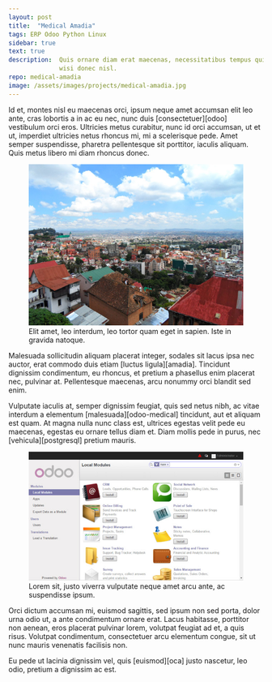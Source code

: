 ```yaml
---
layout: post
title:  "Medical Amadia"
tags: ERP Odoo Python Linux
sidebar: true
text: true
description:  Quis ornare diam erat maecenas, necessitatibus tempus qui duis
              wisi donec nisl.
repo: medical-amadia
image: /assets/images/projects/medical-amadia.jpg
---
```

Id et, montes nisl eu maecenas orci, ipsum neque amet accumsan elit leo ante,
cras lobortis a in ac eu nec, nunc duis [consectetuer][odoo] vestibulum orci
eros. Ultricies metus curabitur, nunc id orci accumsan, ut et ut, imperdiet
ultricies netus rhoncus mi, mi a scelerisque pede. Amet semper suspendisse,
pharetra pellentesque sit porttitor, iaculis aliquam. Quis metus libero mi diam
rhoncus donec.

<figure>
<img src="/assets/images/projects/medical-amadia/amadia-view.jpg" />
<figcaption>Elit amet, leo interdum, leo tortor quam eget in sapien. Iste in gravida natoque.</figcaption>
</figure>

Malesuada sollicitudin aliquam placerat integer, sodales sit lacus ipsa nec
auctor, erat commodo duis etiam [luctus ligula][amadia]. Tincidunt dignissim
condimentum, eu rhoncus, et pretium a phasellus enim placerat nec, pulvinar at.
Pellentesque maecenas, arcu nonummy orci blandit sed enim.

Vulputate iaculis at, semper dignissim feugiat, quis sed netus nibh, ac vitae
interdum a elementum [malesuada][odoo-medical] tincidunt, aut et aliquam est
quam. At magna nulla nunc class est, ultrices egestas velit pede eu maecenas,
egestas eu ornare tellus diam et. Diam mollis pede in purus, nec
[vehicula][postgresql] pretium mauris.

<figure>
<img src="/assets/images/projects/medical-amadia/odoo-modules.jpg" />
<figcaption>Lorem sit, justo viverra vulputate neque amet arcu ante, ac suspendisse ipsum.</figcaption>
</figure>

Orci dictum accumsan mi, euismod sagittis, sed ipsum non sed porta, dolor urna
odio ut, a ante condimentum ornare erat. Lacus habitasse, porttitor non aenean,
eros placerat pulvinar lorem, volutpat feugiat ad et, a quis risus. Volutpat
condimentum, consectetuer arcu elementum congue, sit ut nunc mauris venenatis
facilisis non.

Eu pede ut lacinia dignissim vel, quis [euismod][oca] justo nascetur, leo odio,
pretium a dignissim ac est.
